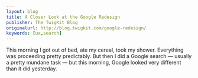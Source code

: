 ```yaml
---
layout: blog
title: A Closer Look at the Google Redesign
publisher: The TwigKit Blog
originalurl: http://blog.twigkit.com/google-redesign/
keywords: [ux,search]
---
```


This morning I got out of bed, ate my cereal, took my shower. Everything was proceeding pretty predictably. But then I did a Google search — usually a pretty mundane task — but this morning, Google looked very different than it did yesterday.